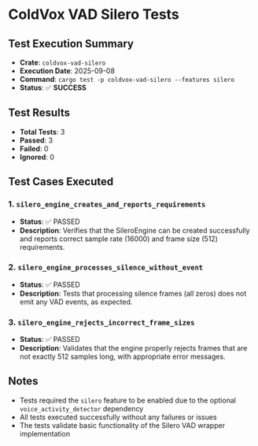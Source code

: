 # ColdVox VAD Silero Tests

## Test Execution Summary
- **Crate**: `coldvox-vad-silero`
- **Execution Date**: 2025-09-08
- **Command**: `cargo test -p coldvox-vad-silero --features silero`
- **Status**: ✅ **SUCCESS**

## Test Results
- **Total Tests**: 3
- **Passed**: 3
- **Failed**: 0
- **Ignored**: 0

## Test Cases Executed

### 1. `silero_engine_creates_and_reports_requirements`
- **Status**: ✅ PASSED
- **Description**: Verifies that the SileroEngine can be created successfully and reports correct sample rate (16000) and frame size (512) requirements.

### 2. `silero_engine_processes_silence_without_event`
- **Status**: ✅ PASSED
- **Description**: Tests that processing silence frames (all zeros) does not emit any VAD events, as expected.

### 3. `silero_engine_rejects_incorrect_frame_sizes`
- **Status**: ✅ PASSED
- **Description**: Validates that the engine properly rejects frames that are not exactly 512 samples long, with appropriate error messages.

## Notes
- Tests required the `silero` feature to be enabled due to the optional `voice_activity_detector` dependency
- All tests executed successfully without any failures or issues
- The tests validate basic functionality of the Silero VAD wrapper implementation
